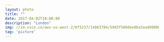 ```yaml
---
layout: photo
title: ""
date: 2017-04-02T10:00:00
description: "London"
img: //im.vsco.co/aws-us-west-2/0f5237/14863784/59d3f5866be8ba3aad000003/vsco59d3f59b99f8a.jpg
tag: 'picture'
---
```



